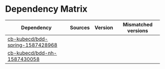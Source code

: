 # Dependency Matrix

Dependency | Sources | Version | Mismatched versions
---------- | ------- | ------- | -------------------
[cb-kubecd/bdd-spring-1587428968](https://github.com/cb-kubecd/bdd-spring-1587428968.git) |  | []() | 
[cb-kubecd/bdd-nh-1587430058](https://github.com/cb-kubecd/bdd-nh-1587430058.git) |  | []() | 
